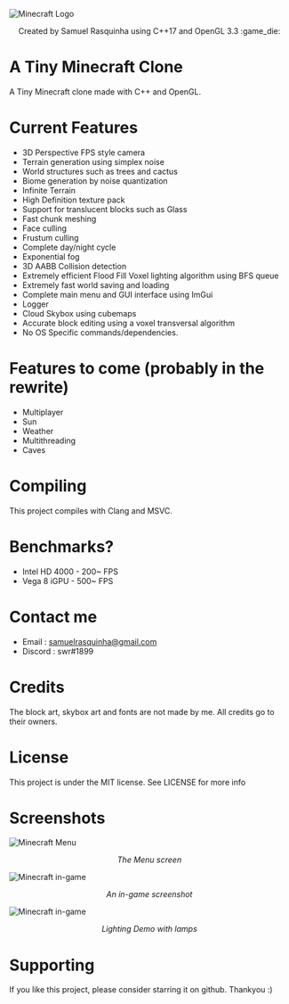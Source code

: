 ![Minecraft Logo](https://github.com/swr06/Minecraft/blob/master/Screenshots/logo.png)
<p align=center>
Created by Samuel Rasquinha using C++17 and OpenGL 3.3 :game_die:
</p>

# A Tiny Minecraft Clone
A Tiny Minecraft clone made with C++ and OpenGL. 

# Current Features
- 3D Perspective FPS style camera
- Terrain generation using simplex noise
- World structures such as trees and cactus
- Biome generation by noise quantization 
- Infinite Terrain
- High Definition texture pack
- Support for translucent blocks such as Glass
- Fast chunk meshing 
- Face culling
- Frustum culling
- Complete day/night cycle
- Exponential fog
- 3D AABB Collision detection
- Extremely efficient Flood Fill Voxel lighting algorithm using BFS queue
- Extremely fast world saving and loading
- Complete main menu and GUI interface using ImGui
- Logger
- Cloud Skybox using cubemaps
- Accurate block editing using a voxel transversal algorithm
- No OS Specific commands/dependencies. 

# Features to come (probably in the rewrite)
- Multiplayer
- Sun 
- Weather
- Multithreading
- Caves 

# Compiling 
This project compiles with Clang and MSVC. 

# Benchmarks? 
- Intel HD 4000 - 200~ FPS
- Vega 8 iGPU - 500~ FPS

# Contact me
- Email : samuelrasquinha@gmail.com
- Discord : swr#1899

# Credits
The block art, skybox art and fonts are not made by me. All credits go to their owners. 

# License
This project is under the MIT license. See LICENSE for more info

# Screenshots

![Minecraft Menu](https://github.com/swr06/Minecraft/blob/master/Screenshots/menu.png)
<p align="center">
  <i>The Menu screen</i>
</p>

![Minecraft in-game](https://github.com/swr06/Minecraft/blob/master/Screenshots/in_game.png)
<p align="center">
  <i>An in-game screenshot</i>
</p>

![Minecraft in-game](https://github.com/swr06/Minecraft/blob/master/Screenshots/bfs_light.jpg)
<p align="center">
  <i>Lighting Demo with lamps</i>
</p>

# Supporting 
If you like this project, please consider starring it on github. Thankyou :)
